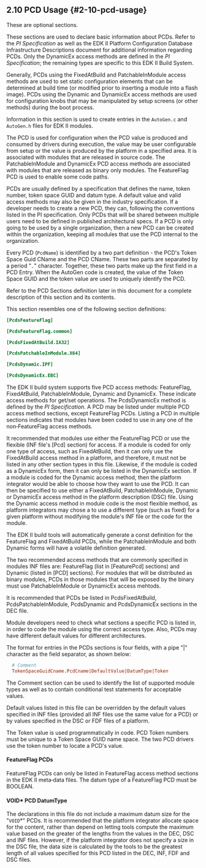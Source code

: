 <!--- @file
  2.10 PCD Usage

  Copyright (c) 2007-2017, Intel Corporation. All rights reserved.<BR>

  Redistribution and use in source (original document form) and 'compiled'
  forms (converted to PDF, epub, HTML and other formats) with or without
  modification, are permitted provided that the following conditions are met:

  1) Redistributions of source code (original document form) must retain the
     above copyright notice, this list of conditions and the following
     disclaimer as the first lines of this file unmodified.

  2) Redistributions in compiled form (transformed to other DTDs, converted to
     PDF, epub, HTML and other formats) must reproduce the above copyright
     notice, this list of conditions and the following disclaimer in the
     documentation and/or other materials provided with the distribution.

  THIS DOCUMENTATION IS PROVIDED BY TIANOCORE PROJECT "AS IS" AND ANY EXPRESS OR
  IMPLIED WARRANTIES, INCLUDING, BUT NOT LIMITED TO, THE IMPLIED WARRANTIES OF
  MERCHANTABILITY AND FITNESS FOR A PARTICULAR PURPOSE ARE DISCLAIMED. IN NO
  EVENT SHALL TIANOCORE PROJECT  BE LIABLE FOR ANY DIRECT, INDIRECT, INCIDENTAL,
  SPECIAL, EXEMPLARY, OR CONSEQUENTIAL DAMAGES (INCLUDING, BUT NOT LIMITED TO,
  PROCUREMENT OF SUBSTITUTE GOODS OR SERVICES; LOSS OF USE, DATA, OR PROFITS;
  OR BUSINESS INTERRUPTION) HOWEVER CAUSED AND ON ANY THEORY OF LIABILITY,
  WHETHER IN CONTRACT, STRICT LIABILITY, OR TORT (INCLUDING NEGLIGENCE OR
  OTHERWISE) ARISING IN ANY WAY OUT OF THE USE OF THIS DOCUMENTATION, EVEN IF
  ADVISED OF THE POSSIBILITY OF SUCH DAMAGE.

-->

## 2.10 PCD Usage {#2-10-pcd-usage}

These are optional sections.

These sections are used to declare basic information about PCDs. Refer to the
_PI Specification_ as well as the EDK II Platform Configuration Database
Infrastructure Descriptions document for additional information regarding PCDs.
Only the DynamicEx access methods are defined in the _PI Specification_; the
remaining types are specific to this EDK II Build System.

Generally, PCDs using the FixedAtBuild and PatchableInModule access methods are
used to set static configuration elements that can be determined at build time
(or modified prior to inserting a module into a flash image). PCDs using the
Dynamic and DynamicEx access methods are used for configuration knobs that may
be manipulated by setup screens (or other methods) during the boot process.

Information in this section is used to create entries in the `AutoGen.c` and
`AutoGen.h` files for EDK II modules.

The PCD is used for configuration when the PCD value is produced and consumed
by drivers during execution, the value may be user configurable from setup or
the value is produced by the platform in a specified area. It is associated
with modules that are released in source code. The PatchableInModule and
DynamicEx PCD access methods are associated with modules that are released as
binary only modules. The FeatureFlag PCD is used to enable some code paths.

PCDs are usually defined by a specification that defines the name, token
number, token space GUID and datum type. A default value and valid access
methods may also be given in the industry specification. If a developer needs
to create a new PCD, they can, following the conventions listed in the PI
specification. Only PCDs that will be shared between multiple users need to be
defined in published architectural specs. If a PCD is only going to be used by
a single organization, then a new PCD can be created within the organization,
keeping all modules that use the PCD internal to the organization.

Every PCD (`PcdName`) is identified by a two part definition - the PCD's Token
Space Guid CName and the PCD CName. These two parts are separated by a period
"`.`" character. Together, these two parts make up the first field in a PCD
Entry. When the AutoGen code is created, the value of the Token Space GUID and
the token value are used to uniquely identify the PCD.

Refer to the PCD Sections definition later in this document for a complete
description of this section and its contents.

This section resembles one of the following section definitions:

```ini
[PcdsFeatureFlag]

[PcdsFeatureFlag.common]

[PcdsFixedAtBuild.IA32]

[PcdsPatchableInModule.X64]

[PcdsDynamic.IPF]

[PcdsDynamicEx.EBC]
```

The EDK II build system supports five PCD access methods: FeatureFlag,
FixedAtBuild, PatchableInModule, Dynamic and DynamicEx. These indicate access
methods for get/set operations. The PcdsDynamicEx method is defined by the _PI
Specification_. A PCD may be listed under multiple PCD access method sections,
except FeatureFlag PCDs. Listing a PCD in multiple sections indicates that
modules have been coded to use in any one of the non‐FeatureFlag access methods.

It recommended that modules use either the FeatureFlag PCD or use the flexible
(INF file's [Pcd] section) for access. If a module is coded for only one type
of access, such as FixedAtBuild, then it can only use the FixedAtBuild access
method in a platform, and therefore, it must not be listed in any other section
types in this file. Likewise, if the module is coded as a DynamicEx form, then
it can only be listed in the DynamicEx section. If a module is coded for the
Dynamic access method, then the platform integrator would be able to choose how
they want to use the PCD. It can then be specified to use either a
FixedAtBuild, PatchableInModule, Dynamic or DynamicEx access method in the
platform description (DSC) file. Using the Dynamic access method in module code
is the most flexible method, as platform integrators may chose a to use a
different type (such as fixed) for a given platform without modifying the
module's INF file or the code for the module.

The EDK II build tools will automatically generate a const definition for the
FeatureFlag and FixedAtBuild PCDs, while the PatchableInModule and both Dynamic
forms will have a volatile definition generated.

The two recommended access methods that are commonly specified in modules INF
files are: FeatureFlag (list in [FeaturePcd] sections) and Dynamic (listed in
[PCD] sections). For modules that will be distributed as binary modules, PCDs
in those modules that will be exposed by the binary must use PatchableInModule
or DynamicEx access mehtods.

It is recommended that PCDs be listed in PcdsFixedAtBuild,
PcdsPatchableInModule, PcdsDynamic and PcdsDynamicEx sections in the DEC file.

Module developers need to check what sections a specific PCD is listed in, in
order to code the module using the correct access type. Also, PCDs may have
different default values for different architectures.

The format for entries in the PCDs sections is four fields, with a pipe "|" character as the field separator, as shown below:

```ini
  # Comment
  TokenSpaceGuidCname.PcdCname|DefaultValue|DatumType|Token
```

The Comment section can be used to identify the list of supported module types
as well as to contain conditional test statements for acceptable values.

Default values listed in this file can be overridden by the default values
specified in INF files (provided all INF files use the same value for a PCD) or
by values specified in the DSC or FDF files of a platform.

The Token value is used programmatically in code. PCD Token numbers must be
unique to a Token Space GUID name space. The two PCD drivers use the token
number to locate a PCD's value.

#### FeatureFlag PCDs

FeatureFlag PCDs can only be listed in FeatureFlag access method sections in
the EDK II meta‐data files. The datum type of a FeatureFlag PCD must be BOOLEAN.

#### VOID* PCD DatumType

The declarations in this file do not include a maximum datum size for the
"`VOID`*" PCDs. It is recommended that the platform integrator allocate space
for the content, rather than depend on letting tools compute the maximum value
based on the greater of the lengths from the values in the DEC, DSC and INF
files. However, if the platform integrator does not specify a size in the DSC
file, the data size is calculated by the tools to be the greatest length of all
values specified for this PCD listed in the DEC, INF, FDF and DSC files.

